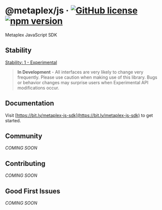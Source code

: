 # @metaplex/js &middot; [![GitHub license](https://img.shields.io/badge/license-MIT-blue.svg)](https://github.com/metaplex/js/blob/main/LICENSE) [![npm version](https://img.shields.io/npm/v/@metaplex/js.svg?style=flat)](https://www.npmjs.com/package/@metaplex/js)

Metaplex JavaScript SDK

## Stability

[Stability: 1 - Experimental](https://docs.metaplex.com/stability)

> **In Development** - All interfaces are very likely to change very frequently.
Please use caution when making use of this library. Bugs or behavior changes may
surprise users when Experimental API modifications occur.

## Documentation

Visit [https://bit.ly/metaplex-js-sdk](https://bit.ly/metaplex-js-sdk) to get started.

## Community

_COMING SOON_

## Contributing

_COMING SOON_

## Good First Issues

_COMING SOON_
